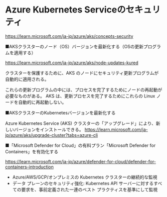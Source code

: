 # Azure Kubernetes Serviceのセキュリティ


https://learn.microsoft.com/ja-jp/azure/aks/concepts-security

■AKSクラスターのノード（OS）バージョンを最新化する（OSの更新プログラムを適用する）

https://learn.microsoft.com/ja-jp/azure/aks/node-updates-kured

クラスターを保護するために、AKS のノードにセキュリティ更新プログラムが自動的に適用される。

これらの更新プログラムの中には、プロセスを完了するためにノードの再起動が必要なものがある。 AKS は、更新プロセスを完了するためにこれらの Linux ノードを自動的に再起動しない。

■AKSクラスターのKubernetesバージョンを最新化する

Azure Kubernetes Service (AKS) クラスターの「アップグレード」により、新しいバージョンをインストールできる。
https://learn.microsoft.com/ja-jp/azure/aks/upgrade-cluster?tabs=azure-cli

■「Microsoft Defender for Cloud」の有料プラン「Microsoft Defender for Containers」を有効化する

https://learn.microsoft.com/ja-jp/azure/defender-for-cloud/defender-for-containers-introduction

- Azure/AWS/GCP/オンプレミスの Kubernetes クラスターの継続的な監視
- データ プレーンのセキュリティ強化: Kubernetes API サーバーに対するすべての要求を、事前定義された一連のベスト プラクティスを基準にして監視

